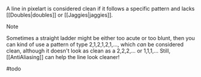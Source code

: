 A line in pixelart is considered clean if it follows a specific pattern and lacks [[Doubles|doubles]] or [[Jaggies|jaggies]].
>[!note]
>Sometimes a straight ladder might be either too acute or too blunt, then you can kind of use a pattern of type 2,1,2,1,2,1,..., which _can_ be considered clean, although it doesn't look as clean as a 2,2,2,... or 1,1,1,... Still, [[AntiAliasing]] can help the line look cleaner!

#todo 